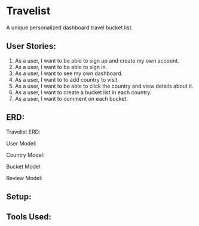 # Travelist
A unique personalized dashboard travel bucket list.


## User Stories:
1. As a user, I want to be able to sign up and create my own account.
2. As a user, I want to be able to sign in.
3. As a user, I want to see my own dashboard.
4. As a user, I want to to add country to visit.
5. As a user, I want to be able to click the country and view details about it.
6. As a user, I want to create a bucket list in each country.
7. As a user, I want to comment on each bucket.
    

## ERD:
Travelist ERD:

User Model:

Country Model:

Bucket Model:

Review Model:


## Setup:

## Tools Used:




